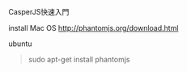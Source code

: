 
CasperJS快速入門

install
Mac OS
http://phantomjs.org/download.html

ubuntu 
> sudo apt-get install phantomjs

